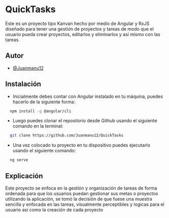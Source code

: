 # QuickTasks

Este es un proyecto tipo Kanvan hecho por medio de Angular y RxJS diseñado para tener una gestión de proyectos y tareas de modo que el usuario pueda crear proyectos, editarlos y eliminarlos y así mismo con las tareas.

## Autor

- [@Juanmanu12](https://github.com/Juanmanu12)

## Instalación

- Inicialmente debes contar con Angular instalado en tu máquina, puedes hacerlo de la siguiente forma:
```bash
  npm install -g @angular/cli
```
- Luego puedes clonar el repositorio desde Github usando el siguiente comando en la terminal:
```bash
  git clone https://github.com/Juanmanu12/QuickTasks
```
- Una vez colocado tu proyecto en tu dispositivo puedes ejecutarlo usando el siguiente comando:
```bash
  ng serve
```

## Explicación

Este proyecto se enfoca en la gestión y organización de tareas de forma ordenada para que los usuarios puedan gestionar sus metas o proyectos utilizando la aplicación, se tomó la decisión de que fuese una muestra sencilla y enfocada en las tareas, visualmente perceptibles y logicas para el usuario así como la creación de cada proyecto

